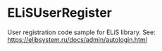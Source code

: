 # ELiSUserRegister
User registration code sample for ELiS library. See: https://elibsystem.ru/docs/admin/autologin.html
